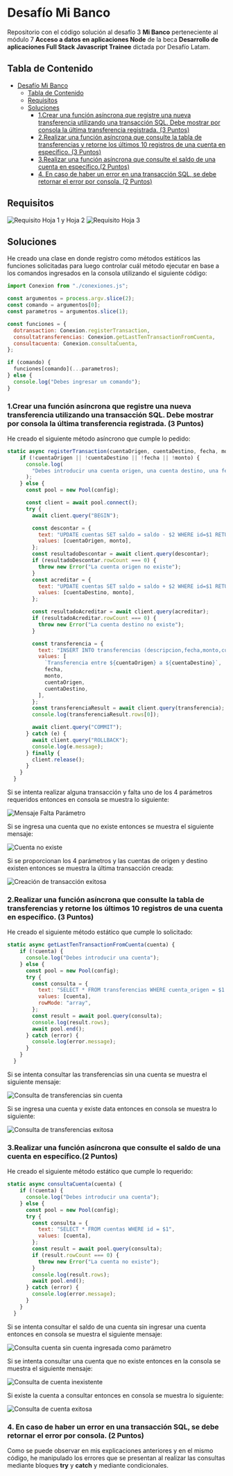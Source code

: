 # Desafío Mi Banco

Repositorio con el código solución al desafío 3 **Mi Banco** perteneciente al módulo 7 **Acceso a datos en aplicaciones Node** de la beca **Desarrollo de aplicaciones Full Stack Javascript Trainee** dictada por Desafío Latam.

## Tabla de Contenido

- [Desafío Mi Banco](#desafío-mi-banco)
  - [Tabla de Contenido](#tabla-de-contenido)
  - [Requisitos](#requisitos)
  - [Soluciones](#soluciones)
    - [1.Crear una función asíncrona que registre una nueva transferencia utilizando una transacción SQL. Debe mostrar por consola la última transferencia registrada. (3 Puntos)](#1crear-una-función-asíncrona-que-registre-una-nueva-transferencia-utilizando-una-transacción-sql-debe-mostrar-por-consola-la-última-transferencia-registrada-3-puntos)
    - [2.Realizar una función asíncrona que consulte la tabla de transferencias y retorne los últimos 10 registros de una cuenta en específico. (3 Puntos)](#2realizar-una-función-asíncrona-que-consulte-la-tabla-de-transferencias-y-retorne-los-últimos-10-registros-de-una-cuenta-en-específico-3-puntos)
    - [3.Realizar una función asíncrona que consulte el saldo de una cuenta en específico.(2 Puntos)](#3realizar-una-función-asíncrona-que-consulte-el-saldo-de-una-cuenta-en-específico2-puntos)
    - [4. En caso de haber un error en una transacción SQL, se debe retornar el error por consola. (2 Puntos)](#4-en-caso-de-haber-un-error-en-una-transacción-sql-se-debe-retornar-el-error-por-consola-2-puntos)

## Requisitos

![Requisito Hoja 1 y Hoja 2](./screenshots/requisitos_1_2.webp)
![Requisito Hoja 3](./screenshots/requisitos_3.webp)

## Soluciones

He creado una clase en donde registro como métodos estáticos las funciones solicitadas para luego controlar cuál método ejecutar en base a los comandos ingresados en la consola utilizando el siguiente código:

```js
import Conexion from "./conexiones.js";

const argumentos = process.argv.slice(2);
const comando = argumentos[0];
const parametros = argumentos.slice(1);

const funciones = {
  dotransaction: Conexion.registerTransaction,
  consultatransferencias: Conexion.getLastTenTransactionFromCuenta,
  consultacuenta: Conexion.consultaCuenta,
};

if (comando) {
  funciones[comando](...parametros);
} else {
  console.log("Debes ingresar un comando");
}
```

### 1.Crear una función asíncrona que registre una nueva transferencia utilizando una transacción SQL. Debe mostrar por consola la última transferencia registrada. (3 Puntos)

He creado el siguiente método asíncrono que cumple lo pedido:

```js
static async registerTransaction(cuentaOrigen, cuentaDestino, fecha, monto) {
    if (!cuentaOrigen || !cuentaDestino || !fecha || !monto) {
      console.log(
        "Debes introducir una cuenta origen, una cuenta destino, una fecha y un monto",
      );
    } else {
      const pool = new Pool(config);

      const client = await pool.connect();
      try {
        await client.query("BEGIN");

        const descontar = {
          text: "UPDATE cuentas SET saldo = saldo - $2 WHERE id=$1 RETURNING *",
          values: [cuentaOrigen, monto],
        };
        const resultadoDescontar = await client.query(descontar);
        if (resultadoDescontar.rowCount === 0) {
          throw new Error("La cuenta origen no existe");
        }
        const acreditar = {
          text: "UPDATE cuentas SET saldo = saldo + $2 WHERE id=$1 RETURNING *",
          values: [cuentaDestino, monto],
        };

        const resultadoAcreditar = await client.query(acreditar);
        if (resultadoAcreditar.rowCount === 0) {
          throw new Error("La cuenta destino no existe");
        }

        const transferencia = {
          text: "INSERT INTO transferencias (descripcion,fecha,monto,cuenta_origen, cuenta_destino) VALUES ($1,$2,$3,$4,$5) RETURNING *",
          values: [
            `Transferencia entre ${cuentaOrigen} a ${cuentaDestino}`,
            fecha,
            monto,
            cuentaOrigen,
            cuentaDestino,
          ],
        };
        const transferenciaResult = await client.query(transferencia);
        console.log(transferenciaResult.rows[0]);

        await client.query("COMMIT");
      } catch (e) {
        await client.query("ROLLBACK");
        console.log(e.message);
      } finally {
        client.release();
      }
    }
  }
```

Si se intenta realizar alguna transacción y falta uno de los 4 parámetros requeridos entonces en consola se muestra lo siguiente:

![Mensaje Falta Parámetro](./screenshots/dotransaction_falta_parametro.jpg)

Si se ingresa una cuenta que no existe entonces se muestra el siguiente mensaje:

![Cuenta no existe](./screenshots/dotransaction_cuenta_no_existe.jpg)

Si se proporcionan los 4 parámetros y las cuentas de origen y destino existen entonces se muestra la última transacción creada:

![Creación de transacción exitosa](./screenshots/dotransaction_transaccion_exitosa.jpg)

### 2.Realizar una función asíncrona que consulte la tabla de transferencias y retorne los últimos 10 registros de una cuenta en específico. (3 Puntos)

He creado el siguiente método estático que cumple lo solicitado:

```js
static async getLastTenTransactionFromCuenta(cuenta) {
    if (!cuenta) {
      console.log("Debes introducir una cuenta");
    } else {
      const pool = new Pool(config);
      try {
        const consulta = {
          text: "SELECT * FROM transferencias WHERE cuenta_origen = $1 ORDER BY fecha desc LIMIT 10",
          values: [cuenta],
          rowMode: "array",
        };
        const result = await pool.query(consulta);
        console.log(result.rows);
        await pool.end();
      } catch (error) {
        console.log(error.message);
      }
    }
  }
```

Si se intenta consultar las transferencias sin una cuenta se muestra el siguiente mensaje:

![Consulta de transferencias sin cuenta](./screenshots/consulta_transferencia_sin_cuenta.jpg)

Si se ingresa una cuenta y existe data entonces en consola se muestra lo siguiente:

![Consulta de transferencias exitosa](./screenshots/consulta_transferencia_exitosa.jpg)

### 3.Realizar una función asíncrona que consulte el saldo de una cuenta en específico.(2 Puntos)

He creado el siguiente método estático que cumple lo requerido:

```js
static async consultaCuenta(cuenta) {
    if (!cuenta) {
      console.log("Debes introducir una cuenta");
    } else {
      const pool = new Pool(config);
      try {
        const consulta = {
          text: "SELECT * FROM cuentas WHERE id = $1",
          values: [cuenta],
        };
        const result = await pool.query(consulta);
        if (result.rowCount === 0) {
          throw new Error("La cuenta no existe");
        }
        console.log(result.rows);
        await pool.end();
      } catch (error) {
        console.log(error.message);
      }
    }
  }
```

Si se intenta consultar el saldo de una cuenta sin ingresar una cuenta entonces en consola se muestra el siguiente mensaje:

![Consulta cuenta sin cuenta ingresada como parámetro](./screenshots/consulta_cuenta_sin_parametros.jpg)

Si se intenta consultar una cuenta que no existe entonces en la consola se muestra el siguiente mensaje:

![Consulta de cuenta inexistente](./screenshots/consulta_cuenta_no_existe.jpg)

Si existe la cuenta a consultar entonces en consola se muestra lo siguiente:

![Consulta de cuenta exitosa](./screenshots/consulta_cuenta_exitosa.jpg)

### 4. En caso de haber un error en una transacción SQL, se debe retornar el error por consola. (2 Puntos)

Como se puede observar en mis explicaciones anteriores y en el mismo código, he manipulado los errores que se presentan al realizar las consultas mediante bloques **try** y **catch** y mediante condicionales.
